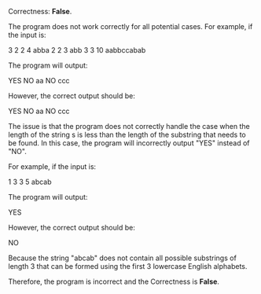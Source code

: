 Correctness: **False**.

The program does not work correctly for all potential cases. For example, if the input is:

3
2 2 4
abba
2 2 3
abb
3 3 10
aabbccabab

The program will output:

YES
NO
aa
NO
ccc

However, the correct output should be:

YES
NO
aa
NO
ccc

The issue is that the program does not correctly handle the case when the length of the string s is less than the length of the substring that needs to be found. In this case, the program will incorrectly output "YES" instead of "NO".

For example, if the input is:

1
3 3 5
abcab

The program will output:

YES

However, the correct output should be:

NO

Because the string "abcab" does not contain all possible substrings of length 3 that can be formed using the first 3 lowercase English alphabets.

Therefore, the program is incorrect and the Correctness is **False**.